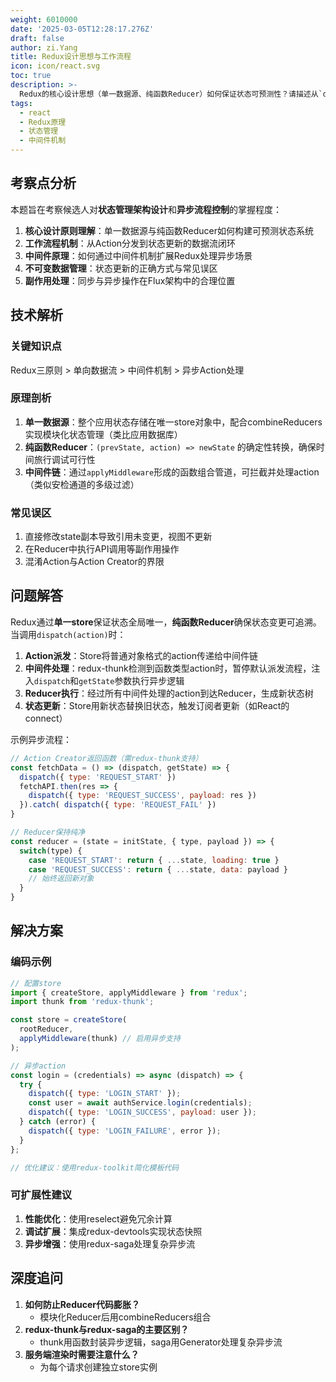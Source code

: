 ```yaml
---
weight: 6010000
date: '2025-03-05T12:28:17.276Z'
draft: false
author: zi.Yang
title: Redux设计思想与工作流程
icon: icon/react.svg
toc: true
description: >-
  Redux的核心设计思想（单一数据源、纯函数Reducer）如何保证状态可预测性？请描述从`dispatch(action)`到状态更新的完整流程，并解释中间件（如`redux-thunk`）如何处理异步逻辑？
tags:
  - react
  - Redux原理
  - 状态管理
  - 中间件机制
---
```


## 考察点分析

本题旨在考察候选人对**状态管理架构设计**和**异步流程控制**的掌握程度：

1. **核心设计原则理解**：单一数据源与纯函数Reducer如何构建可预测状态系统
2. **工作流程机制**：从Action分发到状态更新的数据流闭环
3. **中间件原理**：如何通过中间件机制扩展Redux处理异步场景
4. **不可变数据管理**：状态更新的正确方式与常见误区
5. **副作用处理**：同步与异步操作在Flux架构中的合理位置

## 技术解析

### 关键知识点

Redux三原则 > 单向数据流 > 中间件机制 > 异步Action处理

### 原理剖析

1. **单一数据源**：整个应用状态存储在唯一store对象中，配合combineReducers实现模块化状态管理（类比应用数据库）
2. **纯函数Reducer**：`(prevState, action) => newState` 的确定性转换，确保时间旅行调试可行性
3. **中间件链**：通过`applyMiddleware`形成的函数组合管道，可拦截并处理action（类似安检通道的多级过滤）

### 常见误区

1. 直接修改state副本导致引用未变更，视图不更新
2. 在Reducer中执行API调用等副作用操作
3. 混淆Action与Action Creator的界限

## 问题解答

Redux通过**单一store**保证状态全局唯一，**纯函数Reducer**确保状态变更可追溯。当调用`dispatch(action)`时：

1. **Action派发**：Store将普通对象格式的action传递给中间件链
2. **中间件处理**：redux-thunk检测到函数类型action时，暂停默认派发流程，注入`dispatch`和`getState`参数执行异步逻辑
3. **Reducer执行**：经过所有中间件处理的action到达Reducer，生成新状态树
4. **状态更新**：Store用新状态替换旧状态，触发订阅者更新（如React的connect）

示例异步流程：

```javascript
// Action Creator返回函数（需redux-thunk支持）
const fetchData = () => (dispatch, getState) => {
  dispatch({ type: 'REQUEST_START' })
  fetchAPI.then(res => {
    dispatch({ type: 'REQUEST_SUCCESS', payload: res })
  }).catch( dispatch({ type: 'REQUEST_FAIL' })
}

// Reducer保持纯净
const reducer = (state = initState, { type, payload }) => {
  switch(type) {
    case 'REQUEST_START': return { ...state, loading: true }
    case 'REQUEST_SUCCESS': return { ...state, data: payload }
    // 始终返回新对象
  }
}
```

## 解决方案

### 编码示例

```javascript
// 配置store
import { createStore, applyMiddleware } from 'redux';
import thunk from 'redux-thunk';

const store = createStore(
  rootReducer,
  applyMiddleware(thunk) // 启用异步支持
);

// 异步action
const login = (credentials) => async (dispatch) => {
  try {
    dispatch({ type: 'LOGIN_START' });
    const user = await authService.login(credentials);
    dispatch({ type: 'LOGIN_SUCCESS', payload: user });
  } catch (error) {
    dispatch({ type: 'LOGIN_FAILURE', error });
  }
};

// 优化建议：使用redux-toolkit简化模板代码
```

### 可扩展性建议

1. **性能优化**：使用reselect避免冗余计算
2. **调试扩展**：集成redux-devtools实现状态快照
3. **异步增强**：使用redux-saga处理复杂异步流

## 深度追问

1. **如何防止Reducer代码膨胀？**
   - 模块化Reducer后用combineReducers组合
2. **redux-thunk与redux-saga的主要区别？**
   - thunk用函数封装异步逻辑，saga用Generator处理复杂异步流
3. **服务端渲染时需要注意什么？**
   - 为每个请求创建独立store实例
